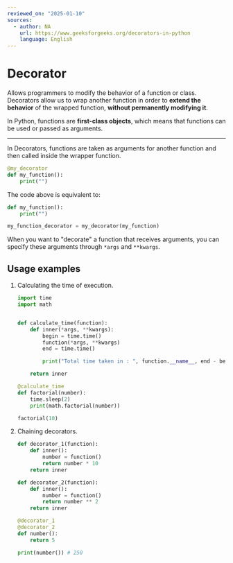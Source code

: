 ```yaml
---
reviewed_on: "2025-01-10"
sources:
  - author: NA
    url: https://www.geeksforgeeks.org/decorators-in-python
    language: English
---
```


# Decorator

Allows programmers to modify the behavior of a function or class. Decorators allow us to wrap another function in order to **extend the behavior** of the wrapped function, **without permanently modifying it**.

In Python, functions are **first-class objects**, which means that functions can be used or passed as arguments.

---

In Decorators, functions are taken as arguments for another function and then called inside the wrapper function.

```python
@my_decorator
def my_function():
	print("")
```

The code above is equivalent to:

```python
def my_function():
	print("")

my_function_decorator = my_decorator(my_function)
```

When you want to "decorate" a function that receives arguments, you can specify these arguments through `*args` and `**kwargs`.

## Usage examples

1. Calculating the time of execution.

	```python
	import time
	import math


	def calculate_time(function):
		def inner(*args, **kwargs):
			begin = time.time()
			function(*args, **kwargs)
			end = time.time()

			print("Total time taken in : ", function.__name__, end - begin)

		return inner

	@calculate_time
	def factorial(number):
		time.sleep(2)
		print(math.factorial(number))

	factorial(10)
	```

2. Chaining decorators.

	```python
	def decorator_1(function):
		def inner():
			number = function()
			return number * 10
		return inner

	def decorator_2(function):
		def inner():
			number = function()
			return number ** 2
		return inner

	@decorator_1
	@decorator_2
	def number():
		return 5

	print(number()) # 250
	```
